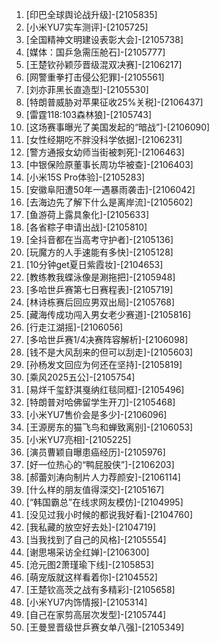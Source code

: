 
1. [印巴全球舆论战升级]-[2105835]
1. [小米YU7实车测评]-[2105725]
1. [全国精神文明建设表彰大会]-[2105738]
1. [媒体：国乒急需压舱石]-[2105777]
1. [王楚钦孙颖莎晋级混双决赛]-[2106217]
1. [网警重拳打击侵公犯罪]-[2105561]
1. [刘亦菲黑长直造型]-[2105530]
1. [特朗普威胁对苹果征收25%关税]-[2106437]
1. [雷霆118:103森林狼]-[2105743]
1. [这场赛事曝光了美国发起的“暗战”]-[2106090]
1. [女性经期吃不胖没科学依据]-[2106231]
1. [警方通报女幼师当街被刺死]-[2106463]
1. [中银保险原董事长周功华被查]-[2106403]
1. [小米15S Pro体验]-[2105283]
1. [安徽阜阳遭50年一遇暴雨袭击]-[2106042]
1. [去海边先了解下什么是离岸流]-[2105602]
1. [鱼游荷上露具象化]-[2105633]
1. [各省粽子申请出战]-[2105810]
1. [全抖音都在当高考守护者]-[2105136]
1. [玩魔方的人手速能有多快]-[2105128]
1. [10分钟get夏日紫霞妆]-[2104653]
1. [教练教我蝶泳像是涮拖把]-[2105948]
1. [多哈世乒赛第七日赛程表]-[2105719]
1. [林诗栋赛后回应男双出局]-[2105768]
1. [藏海传成功闯入男女老少赛道]-[2105816]
1. [行走江湖摇]-[2106056]
1. [多哈世乒赛1/4决赛阵容解析]-[2106098]
1. [钱不是大风刮来的但可以刮走]-[2105603]
1. [孙杨发文回应为何还在坚持]-[2105819]
1. [乘风2025五公]-[2105754]
1. [易烊千玺舒淇戛纳红毯同框]-[2105496]
1. [特朗普对哈佛留学生开刀]-[2105468]
1. [小米YU7售价会是多少]-[2106096]
1. [王源房东的猫飞鸟和蝉致离别]-[2106053]
1. [小米YU7亮相]-[2105225]
1. [演员曹颖自曝患癌经历]-[2105976]
1. [好一位热心的“鸭屁股侠”]-[2106203]
1. [郝蕾刘涛向制片人力荐颜安]-[2106114]
1. [什么样的朋友值得深交]-[2105167]
1. [“韩国霸总”在线求网友模仿]-[2104995]
1. [没见过我小时候的都说我好看]-[2104760]
1. [我私藏的放空好去处]-[2104719]
1. [当我找到了自己的风格]-[2105554]
1. [谢思埸采访全红婵]-[2106300]
1. [沧元图2萧瑾瑜下线]-[2105853]
1. [萌宠版就这样看着你]-[2104552]
1. [王楚钦高茨之战有多精彩]-[2105658]
1. [小米YU7内饰情报]-[2105314]
1. [自己在家剪高层次发型]-[2105744]
1. [王曼昱晋级世乒赛女单八强]-[2105349]